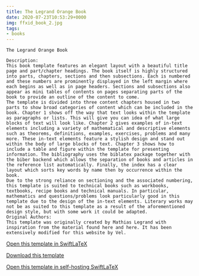 ```yaml
---
title: The Legrand Orange Book
date: 2020-07-23T10:53:29+0000
img: ffxid_book_2.jpg
tags:
- books
---
```

```
The Legrand Orange Book

Description:
This book template features an elegant layout with a beautiful title page and part/chapter headings. The book itself is highly structured into parts, chapters, sections and then subsections. Each is numbered and these numbers are prominently displayed in the left margin where each begins as well as in page headers. Sections and subsections also appear as mini tables of contents on pages separating parts of the book to provide an outline of the content to come.
The template is divided into three content chapters housed in two parts to show broad categories of content which can be included in the book. Chapter 1 shows off the way that text looks within the template as paragraphs or lists. This will give you can idea of what large blocks of text will look like. Chapter 2 gives examples of in-text elements including a variety of mathematical and descriptive elements such as theorems, definitions, examples, exercises, problems and many more. These in-text elements feature a stylish design and stand out within the body of large blocks of text. Chapter 3 shows how to include a table and figure within the template for presenting information. The bibliography uses the biblatex package together with the biber backend which allows the separation of books and articles in the reference list automatically. Finally, the index has a clear layout which sorts key words by name then by occurrence within the book.
Due to the strong reliance on sectioning and the associated numbering, this template is suited to technical books such as workbooks, textbooks, recipe books and technical manuals. In particular, mathematics and questions/problems look particularly good in this template due to the design of the in-text elements. Literary works may not be as suited to this template as a result of the aforementioned design style, but with some work it could be adapted.
Original Authors:
This template was originally created by Mathias Legrand with inspiration from the material found here and here. It has been extensively modified for this website by Vel.
```
[Open this template in SwiftLaTeX](https://www.swiftlatex.com/project.html?import=https://swiftlatex.github.io/LaTeXBoilerPlate/zips/veykp_book_2.zip&import_name=The%20Legrand%20Orange%20Book)

[Download this template](https://swiftlatex.github.io/LaTeXBoilerPlate/zips/veykp_book_2.zip)

[Open this template in self-hosting SwiftLaTeX](http://localhost:3011/project.html?import=https://swiftlatex.github.io/LaTeXBoilerPlate/zips/veykp_book_2.zip&import_name=The%20Legrand%20Orange%20Book)

